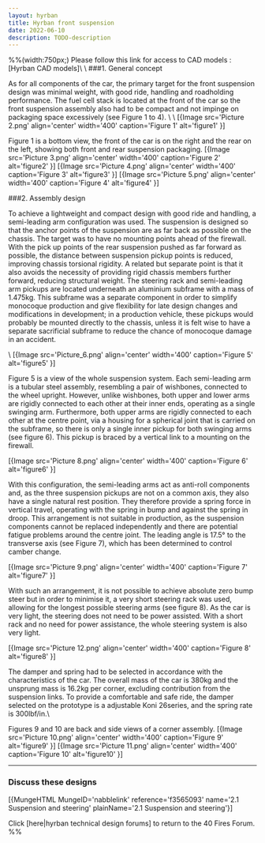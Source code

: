 ```yaml
---
layout: hyrban
title: Hyrban front suspension
date: 2022-06-10
description: TODO-description
---
```





%%(width:750px;)
Please follow this link for access to CAD models : [Hyrban CAD models]\\
\\
###1. General concept 

As for all components of the car, the primary target for the front suspension design was minimal weight, with good ride, handling and roadholding performance. The fuel cell stack is located at the front of the car so the front suspension assembly also had to be compact and not impinge on packaging space excessively (see Figure 1 to 4).
\\ 
\\ 
[{Image src='Picture 2.png' align='center' width='400' caption='Figure 1' alt='figure1' }]

Figure 1 is a bottom view, the front of the car is on the right and the rear on the left, showing both front and rear suspension packaging.
[{Image src='Picture 3.png' align='center' width='400' caption='Figure 2' alt='figure2' }]
[{Image src='Picture 4.png' align='center' width='400' caption='Figure 3' alt='figure3' }]
[{Image src='Picture 5.png' align='center' width='400' caption='Figure 4' alt='figure4' }] 

###2. Assembly design 

To achieve a lightweight and compact design with good ride and handling, a semi-leading arm configuration was used. The suspension is designed so that the anchor points of the suspension are as far back as possible on the chassis. The target was to have no mounting points ahead of the firewall. With the pick up points of the rear suspension pushed as far forward as possible, the distance between suspension pickup points is reduced, improving chassis torsional rigidity.  A related but separate point is that it also avoids the necessity of providing rigid chassis members further forward, reducing structural weight.
The steering rack and semi-leading arm pickups are located underneath an aluminium subframe with a mass of 1.475kg. This subframe was a separate component in order to simplify monocoque production and give flexibility for late design changes and modifications in development; in a production vehicle, these pickups would probably be mounted directly to the chassis, unless it is felt wise to have a separate sacrificial subframe to reduce the chance of monocoque damage in an accident.

\\ 
[{Image src='Picture_6.png' align='center' width='400' caption='Figure 5' alt='figure5' }] 

Figure 5 is a view of the whole suspension system. Each semi-leading arm is a tubular steel assembly, resembling a pair of wishbones, connected to the wheel upright. However, unlike wishbones, both upper and lower arms are rigidly connected to each other at their inner ends, operating as a single swinging arm.   Furthermore, both upper arms are rigidly connected to each other at the centre point, via a housing for a spherical joint that is carried on the subframe, so there is only a single inner pickup for both swinging arms (see figure 6).  This pickup is braced by a vertical link to a mounting on the firewall.
 
[{Image src='Picture 8.png' align='center' width='400' caption='Figure 6' alt='figure6' }]

With this configuration, the semi-leading arms act as anti-roll components and, as the three suspension pickups are not on a common axis, they also have a single natural rest position.  They therefore provide a spring force in vertical travel, operating with the spring in bump and against the spring in droop.  This arrangement is not suitable in production, as the suspension components cannot be replaced independently and there are potential fatigue problems around the centre joint.  The leading angle is 17.5° to the transverse axis (see Figure 7), which has been determined to control camber change.

[{Image src='Picture 9.png' align='center' width='400' caption='Figure 7' alt='figure7' }]

With such an arrangement, it is not possible to achieve absolute zero bump steer but in order to minimise it, a very short steering rack was used, allowing for the longest possible steering arms (see figure 8).  As the car is very light, the steering does not need to be power assisted. With a short rack and no need for power assistance, the whole steering system is also very light.

[{Image src='Picture 12.png' align='center' width='400' caption='Figure 8' alt='figure8' }]

The damper and spring had to be selected in accordance with the characteristics of the car. The overall mass of the car is 380kg and the unsprung mass is 16.2kg per corner, excluding contribution from the suspension links. To provide a comfortable and safe ride, the damper selected on the prototype is a adjustable Koni 26series, and the spring rate is 300lbf/in.\\
 
Figures 9 and 10 are back and side views of a corner assembly.
[{Image src='Picture 10.png' align='center' width='400' caption='Figure 9' alt='figure9' }]
[{Image src='Picture 11.png' align='center' width='400' caption='Figure 10' alt='figure10' }]


----
### Discuss these designs
[{MungeHTML MungeID='nabblelink' reference='f3565093' name='2.1 Suspension and steering' plainName='2.1 Suspension and steering'}]

Click [here|hyrban technical design forums] to return to the 40 Fires Forum.
%%
